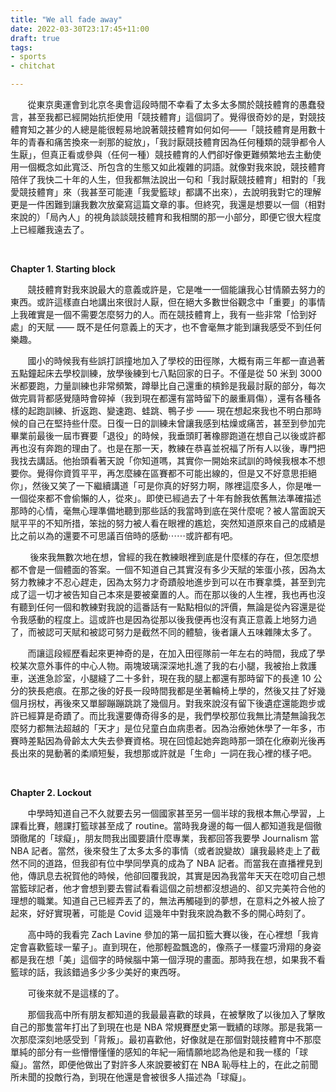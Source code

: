 ```yaml
---
title: "We all fade away"
date: 2022-03-30T23:17:45+11:00
draft: true
tags:
- sports
- chitchat

---
```


&nbsp; &nbsp; &nbsp; &nbsp;從東京奧運會到北京冬奧會這段時間不幸看了太多太多關於競技體育的愚蠢發言，甚至我都已經開始抗拒使用「競技體育」這個詞了。覺得很奇妙的是，對競技體育知之甚少的人總是能很輕易地說著競技體育如何如何——「競技體育是用數十年的青春和痛苦換來一剎那的綻放」，「我討厭競技體育因為任何種類的競爭都令人生厭」，但真正看或參與（任何一種）競技體育的人們卻好像更難頻繁地去主動使用一個概念如此寬泛、所包含的生態又如此複雜的詞語。就像對我來說，競技體育陪伴了我快二十年的人生，但我都無法說出一句和「我討厭競技體育」相對的「我愛競技體育」來（我甚至可能連「我愛籃球」都講不出來），去說明我對它的理解更是一件困難到讓我數次放棄寫這篇文章的事。但終究，我還是想要以一個（相對來說的）「局內人」的視角談談競技體育和我相關的那一小部分，即便它很大程度上已經離我遠去了。

&nbsp; &nbsp; <br>



**Chapter 1. Starting block**

&nbsp; &nbsp; &nbsp; &nbsp;競技體育對我來說最大的意義或許是，它是唯一一個能讓我心甘情願去努力的東西。或許這樣直白地講出來很討人厭，但在絕大多數世俗觀念中「重要」的事情上我確實是一個不需要怎麼努力的人。而在競技體育上，我有一些非常「恰到好處」的天賦 —— 既不是任何意義上的天才，也不會毫無才能到讓我感受不到任何樂趣。

&nbsp; &nbsp; &nbsp; &nbsp;國小的時候我有些誤打誤撞地加入了學校的田徑隊，大概有兩三年都一直過著五點鐘起床去學校訓練，放學後練到七八點回家的日子。不僅是從 50 米到 3000 米都要跑，力量訓練也非常頻繁，蹲舉比自己還重的槓鈴是我最討厭的部分，每次做完肩背都感覺隨時會碎掉（我到現在都還有當時留下的嚴重肩傷），還有各種各樣的起跑訓練、折返跑、變速跑、蛙跳、鴨子步 —— 現在想起來我也不明白那時候的自己在堅持些什麼。日復一日的訓練未曾讓我感到枯燥或痛苦，甚至到參加完畢業前最後一屆市賽要「退役」的時候，我垂頭盯著橡膠跑道在想自己以後或許都再也沒有奔跑的理由了。也是在那一天，教練在恭喜並祝福了所有人以後，專門把我找去講話。他抬頭看著天說「你知道嗎，其實你一開始來試訓的時候我根本不想要你。覺得你資質平平，再怎麼練在區賽都不可能出線的，但是又不好意思拒絕你」，然後又笑了一下繼續講道「可是你真的好努力啊，隊裡這麼多人，你是唯一一個從來都不會偷懶的人，從來」。即使已經過去了十年有餘我依舊無法準確描述那時的心情，毫無心理準備地聽到那些話的我當時到底在哭什麼呢？被人當面說天賦平平的不知所措，笨拙的努力被人看在眼裡的尷尬，突然知道原來自己的成績是比之前以為的還要不可思議百倍時的感動⋯⋯或許都有吧。

&nbsp; &nbsp; &nbsp; &nbsp; 後來我無數次地在想，曾經的我在教練眼裡到底是什麼樣的存在，但怎麼想都不會是一個體面的答案。一個不知道自己其實沒有多少天賦的笨蛋小孩，因為太努力教練才不忍心趕走，因為太努力才奇蹟般地進步到可以在市賽拿獎，甚至到完成了這一切才被告知自己本來是要被棄置的人。而在那以後的人生裡，我也再也沒有聽到任何一個和教練對我說的這番話有一點點相似的評價，無論是從內容還是從令我感動的程度上。這或許也是因為從那以後我便再也沒有真正意義上地努力過了，而被認可天賦和被認可努力是截然不同的體驗，後者讓人五味雜陳太多了。

&nbsp; &nbsp; &nbsp; &nbsp;而讓這段經歷看起來更神奇的是，在加入田徑隊前一年左右的時間，我成了學校某次意外事件的中心人物。兩塊玻璃深深地扎進了我的右小腿，我被抬上救護車，送進急診室，小腿縫了二十多針，現在我的腿上都還有那時留下的長達 10 公分的狹長疤痕。在那之後的好長一段時間我都是坐著輪椅上學的，然後又拄了好幾個月拐杖，再後來又單腳蹦蹦跳跳了幾個月。對我來說沒有留下後遺症還能跑步或許已經算是奇蹟了。而比我還要傳奇得多的是，我們學校那位我無比清楚無論我怎麼努力都無法超越的「天才」是位兒童白血病患者。因為治療她休學了一年多，市賽時差點因為骨齡太大失去參賽資格。現在回憶起她奔跑時那一頭在化療剃光後再長出來的晃動著的柔順短髮，我想那或許就是「生命」一詞在我心裡的樣子吧。

&nbsp; &nbsp; <br>



**Chapter 2.  Lockout**

&nbsp; &nbsp; &nbsp; &nbsp;中學時知道自己不久就要去另一個國家甚至另一個半球的我根本無心學習，上課看比賽，翹課打籃球甚至成了 routine。當時我身邊的每一個人都知道我是個徹頭徹尾的「球癡」，朋友問我出國要讀什麼專業，我都回答我要學 Journalism 當 NBA 記者。當然，後來發生了太多太多的事情（或者說變故）讓我最終走上了截然不同的道路，但我卻有位中學同學真的成為了 NBA 記者。而當我在直播裡見到他，傳訊息去祝賀他的時候，他卻回覆我說，其實是因為我當年天天在唸叨自己想當籃球記者，他才會想到要去嘗試看看這個之前想都沒想過的、卻又完美符合他的理想的職業。知道自己已經弄丟了的，無法再觸碰到的夢想，在意料之外被人撿了起來，好好實現著，可能是 Covid 這幾年中對我來說為數不多的開心時刻了。

&nbsp; &nbsp; &nbsp; &nbsp;高中時的我看完 Zach Lavine 參加的第一屆扣籃大賽以後，在心裡想「我肯定會喜歡籃球一輩子」。直到現在，他那輕盈飄逸的，像燕子一樣靈巧滑翔的身姿都是我在想「美」這個字的時候腦中第一個浮現的畫面。那時我在想，如果我不看籃球的話，我該錯過多少多少美好的東西呀。

&nbsp; &nbsp; &nbsp; &nbsp;可後來就不是這樣的了。

&nbsp; &nbsp; &nbsp; &nbsp;那個我高中所有朋友都知道的我最最喜歡的球員，在被擊敗了以後加入了擊敗自己的那隻當年打出了到現在也是 NBA 常規賽歷史第一戰績的球隊。那是我第一次那麼深刻地感受到「背叛」。最初喜歡他，好像就是在那個對競技體育中不那麼單純的部分有一些懵懵懂懂的感知的年紀一廂情願地認為他是和我一樣的「球癡」。當然，即便他做出了對許多人來說要被釘在 NBA 恥辱柱上的，在此之前聞所未聞的投敵行為，到現在他還是會被很多人描述為「球癡」。